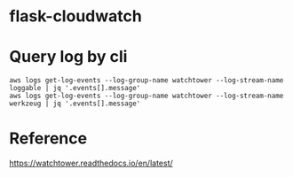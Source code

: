 # flask-cloudwatch

# Query log by cli
```
aws logs get-log-events --log-group-name watchtower --log-stream-name loggable | jq '.events[].message'
aws logs get-log-events --log-group-name watchtower --log-stream-name werkzeug | jq '.events[].message'
```

# Reference 
https://watchtower.readthedocs.io/en/latest/